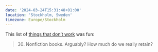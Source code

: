 ```yaml
---
date: '2024-03-24T15:31:48+01:00'
location: 'Stockholm, Sweden'
timezone: Europe/Stockholm
---
```

This list of [things that don’t work](https://dynomight.net/things/) was fun:

> 30. Nonfiction books. Arguably? How much do we really retain?

